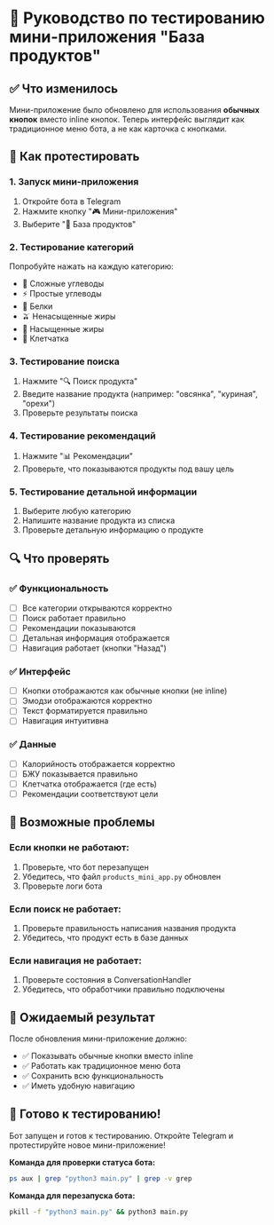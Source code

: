 # 🧪 Руководство по тестированию мини-приложения "База продуктов"

## ✅ Что изменилось

Мини-приложение было обновлено для использования **обычных кнопок** вместо inline кнопок. Теперь интерфейс выглядит как традиционное меню бота, а не как карточка с кнопками.

## 🎯 Как протестировать

### 1. Запуск мини-приложения
1. Откройте бота в Telegram
2. Нажмите кнопку "🎮 Мини-приложения"
3. Выберите "🍎 База продуктов"

### 2. Тестирование категорий
Попробуйте нажать на каждую категорию:
- 🌾 Сложные углеводы
- ⚡ Простые углеводы
- 🥩 Белки
- 🫒 Ненасыщенные жиры
- 🧈 Насыщенные жиры
- 🌿 Клетчатка

### 3. Тестирование поиска
1. Нажмите "🔍 Поиск продукта"
2. Введите название продукта (например: "овсянка", "куриная", "орехи")
3. Проверьте результаты поиска

### 4. Тестирование рекомендаций
1. Нажмите "📊 Рекомендации"
2. Проверьте, что показываются продукты под вашу цель

### 5. Тестирование детальной информации
1. Выберите любую категорию
2. Напишите название продукта из списка
3. Проверьте детальную информацию о продукте

## 🔍 Что проверять

### ✅ Функциональность
- [ ] Все категории открываются корректно
- [ ] Поиск работает правильно
- [ ] Рекомендации показываются
- [ ] Детальная информация отображается
- [ ] Навигация работает (кнопки "Назад")

### ✅ Интерфейс
- [ ] Кнопки отображаются как обычные кнопки (не inline)
- [ ] Эмодзи отображаются корректно
- [ ] Текст форматируется правильно
- [ ] Навигация интуитивна

### ✅ Данные
- [ ] Калорийность отображается корректно
- [ ] БЖУ показывается правильно
- [ ] Клетчатка отображается (где есть)
- [ ] Рекомендации соответствуют цели

## 🐛 Возможные проблемы

### Если кнопки не работают:
1. Проверьте, что бот перезапущен
2. Убедитесь, что файл `products_mini_app.py` обновлен
3. Проверьте логи бота

### Если поиск не работает:
1. Проверьте правильность написания названия продукта
2. Убедитесь, что продукт есть в базе данных

### Если навигация не работает:
1. Проверьте состояния в ConversationHandler
2. Убедитесь, что обработчики правильно подключены

## 📱 Ожидаемый результат

После обновления мини-приложение должно:
- ✅ Показывать обычные кнопки вместо inline
- ✅ Работать как традиционное меню бота
- ✅ Сохранить всю функциональность
- ✅ Иметь удобную навигацию

## 🎉 Готово к тестированию!

Бот запущен и готов к тестированию. Откройте Telegram и протестируйте новое мини-приложение!

**Команда для проверки статуса бота:**
```bash
ps aux | grep "python3 main.py" | grep -v grep
```

**Команда для перезапуска бота:**
```bash
pkill -f "python3 main.py" && python3 main.py
``` 